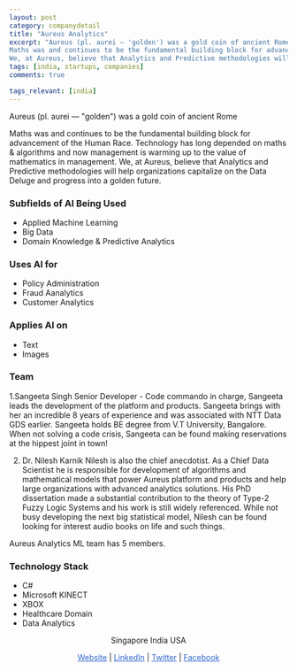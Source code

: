 ```yaml
---
layout: post
category: companydetail
title: "Aureus Analytics"
excerpt: "Aureus (pl. aurei — 'golden') was a gold coin of ancient Rome 
Maths was and continues to be the fundamental building block for advancement of the Human Race. Technology has long depended on maths & algorithms and now management is warming up to the value of mathematics in management.
We, at Aureus, believe that Analytics and Predictive methodologies will help organizations capitalize on the Data Deluge and progress into a golden future."
tags: [india, startups, companies]
comments: true

tags_relevant: [india]
---
```



Aureus (pl. aurei — "golden") was a gold coin of ancient Rome 

Maths was and continues to be the fundamental building block for advancement of the Human Race. Technology has long depended on maths & algorithms and now management is warming up to the value of mathematics in management.
We, at Aureus, believe that Analytics and Predictive methodologies will help organizations capitalize on the Data Deluge and progress into a golden future.

### Subfields of AI Being Used
* Applied Machine Learning 
* Big Data
* Domain Knowledge & Predictive Analytics

### Uses AI for
* Policy Administration
* Fraud Aanalytics 
* Customer Analytics 

### Applies AI on
* Text
* Images

### Team
1.Sangeeta Singh
Senior Developer - Code commando in charge, Sangeeta leads the development of the platform and products. Sangeeta brings with her an incredible 8 years of experience and was associated with NTT Data GDS earlier.
Sangeeta holds BE degree from V.T University, Bangalore.
When not solving a code crisis, Sangeeta can be found making reservations at the hippest joint in town!

2. Dr. Nilesh Karnik
Nilesh is also the chief anecdotist.
As a Chief Data Scientist he is responsible for development of algorithms and mathematical models that power Aureus platform and products and help large organizations with advanced analytics solutions.
His PhD dissertation made a substantial contribution to the theory of Type-2 Fuzzy Logic Systems and his work is still widely referenced.
While not busy developing the next big statistical model, Nilesh can be found looking for interest audio books on life and such things.



Aureus Analytics ML team has 5 members.



### Technology Stack
* C# 
* Microsoft KINECT
* XBOX
* Healthcare Domain
* Data Analytics

<p align="center">Singapore India USA</p>

<p align="center">
<a href="http://blog.aureusanalytics.com/" style="color:#3366CC">Website</a> | <a href="https://www.linkedin.com/company/aureus-analytics/?originalSubdomain=in" style="color:#3366CC">LinkedIn</a> | <a href="https://twitter.com/@AureusAnalytics" style="color:#3366CC">Twitter</a> | <a href="https://www.facebook.com/Algoanalytics-1861931557423786/" style="color:#3366CC">Facebook</a></p>

